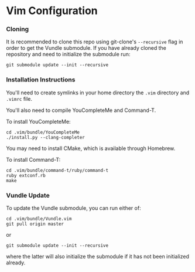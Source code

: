 # Vim Configuration

### Cloning

It is recommended to clone this repo using git-clone's `--recursive` flag in
order to get the Vundle submodule. If you have already cloned the repository
and need to initialize the submodule run:

```
git submodule update --init --recursive
```

### Installation Instructions
You'll need to create symlinks in your home directory the `.vim` directory
and `.vimrc` file.

You'll also need to compile YouCompleteMe and Command-T.

To install YouCompleteMe:

```
cd .vim/bundle/YouCompleteMe
./install.py --clang-completer
```

You may need to install CMake, which is available through Homebrew.

To install Command-T:

```
cd .vim/bundle/command-t/ruby/command-t
ruby extconf.rb
make
```

### Vundle Update
To update the Vundle submodule, you can run either of:

```
cd .vim/bundle/Vundle.vim
git pull origin master
```

or

```
git submodule update --init --recursive
```

where the latter will also initialize the submodule if it has not been
initialized already.
